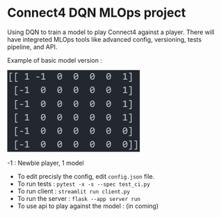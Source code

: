 # Connect4 DQN MLOps project

Using DQN to train a model to play Connect4 against a player.
There will have integreted MLOps tools like advanced config, versioning, tests pipeline, and API.

Example of basic model version :

<img src="./screen.png"/>

-1 : Newbie player, 1 model


- To edit precisly the config, edit `config.json` file.
- To run tests : `pytest -x -s --spec test_ci.py`
- To run client : `streamlit run client.py`
- To run the server : `flask --app server run`
- To use api to play against the model : (in coming)